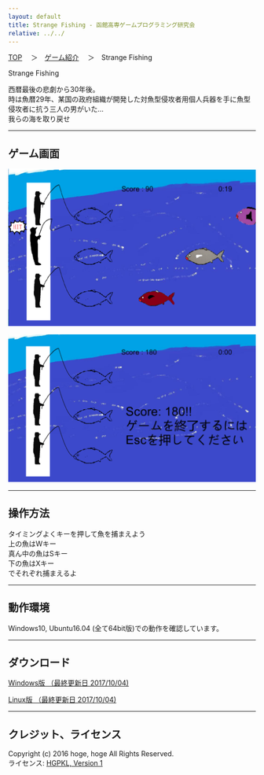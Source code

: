 ```yaml
---
layout: default
title: Strange Fishing - 函館高専ゲームプログラミング研究会
relative: ../../
---
```

<div class="content">
<div class="main">

<p class="bread">
<a href="../../">TOP</a>
　＞　<a href="../">ゲーム紹介</a>
　＞　Strange Fishing
</p>

<p class="title">
Strange Fishing
</p>
					
<p>
西暦最後の悲劇から30年後。
<br>
時は魚暦29年、某国の政府組織が開発した対魚型侵攻者用個人兵器を手に魚型侵攻者に抗う三人の男がいた…
<br>
我らの海を取り戻せ
</p>

<hr>
<h2>ゲーム画面</h2>

<p>
<img alt="スクリーンショット" src="./ss1.png">
</p>

<p>
<img alt="スクリーンショット" src="./ss2.png">
</p>

<hr>
<h2>操作方法</h2>

<p>
タイミングよくキーを押して魚を捕まえよう<br>
上の魚はWキー<br>
真ん中の魚はSキー<br>
下の魚はXキー<br>
でそれぞれ捕まえるよ<br>
</p>

<hr>
<h2>動作環境</h2>

<p>
Windows10, Ubuntu16.04 (全て64bit版)での動作を確認しています。
</p>

<hr>
<h2>ダウンロード</h2>

<p>
<a href="https://box.yahoo.co.jp/guest/viewer?sid=box-l-26oalqoyfj6fl63uanefeuz3se-1001&uniqid=0911ad8f-2f8e-4916-ace2-1a34d0bab5f7&viewtype=detail">Windows版 （最終更新日 2017/10/04)</a>
</p>
<p>
<a href="https://box.yahoo.co.jp/guest/viewer?sid=box-l-26oalqoyfj6fl63uanefeuz3se-1001&uniqid=fd1b41f9-01eb-4a45-a644-b08899465c6f&viewtype=detail">Linux版 （最終更新日 2017/10/04)</a>
</p>

<hr>
<h2>クレジット、ライセンス</h2>

<p>
Copyright (c) 2016 hoge, hoge All Rights Reserved.
<br>
ライセンス: <a href="../../other/HGPKLv1.html">HGPKL, Version 1</a>
</p>

</div>
</div>
